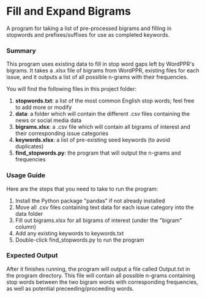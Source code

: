 # Fill and Expand Bigrams
 A program for taking a list of pre-processed bigrams and filling in stopwords and prefixes/suffixes for use as completed keywords.

### Summary
 
This program uses existing data to fill in stop word gaps left by WordPPR's bigrams. It takes a .xlsx file of bigrams from WordPPR, existing files for each issue, and it outputs a list of all possible n-grams with their frequencies.
 
You will find the following files in this project folder:
1. **stopwords.txt**: a list of the most common English stop words; feel free to add more or modify
2. **data**: a folder which will contain the different .csv files containing the news or social media data
3. **bigrams.xlsx**: a .csv file which will contain all bigrams of interest and their corresponding issue categories
4. **keywords.xlsx**: a list of pre-existing seed keywords (to avoid duplicates)
5. **find_stopwords.py**: the program that will output the n-grams and frequencies

### Usage Guide
 
Here are the steps that you need to take to run the program:
1. Install the Python package "pandas" if not already installed
2. Move all .csv files containing text data for each issue category into the data folder
3. Fill out bigrams.xlsx for all bigrams of interest (under the "bigram" column)
4. Add any existing keywords to keywords.txt
5. Double-click find_stopwords.py to run the program


### Expected Output
 
After it finishes running, the program will output a file called Output.txt in the program directory. This file will contain all possible n-grams containing stop words between the two bigram words with corresponding frequencies, as well as potential preceeding/proceeding words.

